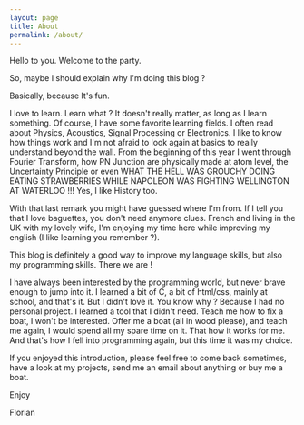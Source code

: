 ```yaml
---
layout: page
title: About
permalink: /about/
---
```

Hello to you. Welcome to the party.

So, maybe I should explain why I'm doing this blog ?

Basically, because It's fun.

I love to learn. Learn what ? It doesn't really matter, as long as I learn something. Of course, I have some favorite learning fields. I often read about Physics, Acoustics, Signal Processing or Electronics. I like to know how things work and I'm not afraid to look again at basics to really understand beyond the wall. From the beginning of this year I went through Fourier Transform, how PN Junction are physically made at atom level, the Uncertainty Principle or even WHAT THE HELL WAS GROUCHY DOING EATING STRAWBERRIES WHILE NAPOLEON WAS FIGHTING WELLINGTON AT WATERLOO !!! 
Yes, I like History too.

With that last remark you might have guessed where I'm from. If I tell you that I love baguettes, you don't need anymore clues.
French and living in the UK with my lovely wife, I'm enjoying my time here while improving my english (I like learning you remember ?). 

This blog is definitely a good way to improve my language skills, but also my programming skills. There we are !

I have always been interested by the programming world, but never brave enough to jump into it. I learned a bit of C, a bit of html/css, mainly at school, and that's it. But I didn't love it. You know why ? Because I had no personal project. I learned a tool that I didn't need. Teach me how to fix a boat, I won't be interested. Offer me a boat (all in wood please), and teach me again, I would spend all my spare time on it. That how it works for me. And that's how I fell into programming again, but this time it was my choice. 

If you enjoyed this introduction, please feel free to come back sometimes, have a look at my projects, send me an email about anything or buy me a boat.

Enjoy

Florian